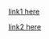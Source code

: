 [link1 here](https://www.figma.com/board/N8lm5rnZFiz79a7SU0zx57/Journey-Map?node-id=0-1&t=vaS6YOiV1NsdLOMl-1)

[link2 here](https://www.figma.com/board/xssyVjMo3kxT6yuFUKtj7Y/She-Code?node-id=0-1&t=fvhqfA6Rd2a6Gaeq-1)
